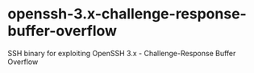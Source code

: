 # openssh-3.x-challenge-response-buffer-overflow
SSH binary for exploiting OpenSSH 3.x - Challenge-Response Buffer Overflow
